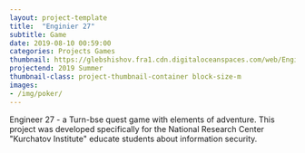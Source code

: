 ```yaml
---
layout: project-template
title:  "Enginier 27"
subtitle: Game
date: 2019-08-10 00:59:00
categories: Projects Games
thumbnail: https://glebshishov.fra1.cdn.digitaloceanspaces.com/web/Engineer27/Engineer27-thumbnail.png
projectend: 2019 Summer
thumbnail-class: project-thumbnail-container block-size-m
images:
- /img/poker/
---
```


Engineer 27 - a Turn-bse quest game with elements of adventure.
This project was developed specifically for the National Research Center "Kurchatov Institute" educate students about information security.